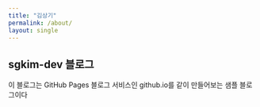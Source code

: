 ```yaml
---
title: "김상기"
permalink: /about/
layout: single
---
```


## sgkim-dev 블로그

이 블로그는 GitHub Pages 블로그 서비스인 github.io를 같이 만들어보는 샘플 블로그이다